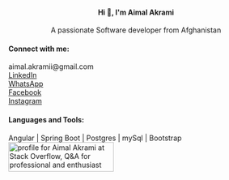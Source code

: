 <h4 align="center">Hi 👋, I'm Aimal Akrami</h4>
<p align="center">A passionate Software developer from Afghanistan</p>

<h4 align="left">Connect with me:</h4>
<p align="left">
<a target="blank">aimal.akramii@gmail.com</a> <br>
<a href="https://www.linkedin.com/in/aimal-akrami-91949729a/" target="blank">LinkedIn</a> <br>
<a href="https://wa.me/qr/NUZFT7223PH2O1" target="blank">WhatsApp</a> <br>
<a href="https://www.facebook.com/share/B6CrPxNdYkkmiSoV/?mibextid=qi2Omg" target="blank">Facebook</a> <br>
<a href="https://www.instagram.com/aimal.akrami?igsh=NWduOHpwam1xa2hu" target="blank">Instagram</a> <br>

</p>

<h4 align="left">Languages and Tools:</h4>
<p> 
  Angular | Spring Boot | Postgres | mySql | Bootstrap<a href="https://stackoverflow.com/users/27242263/aimal-akrami"><img src="https://stackoverflow.com/users/flair/27242263.png" width="208" height="58" alt="profile for Aimal Akrami at Stack Overflow, Q&amp;A for professional and enthusiast programmers" title="profile for Aimal Akrami at Stack Overflow, Q&amp;A for professional and enthusiast programmers"></a>
</p>
